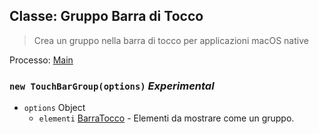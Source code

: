 ## Classe: Gruppo Barra di Tocco

> Crea un gruppo nella barra di tocco per applicazioni macOS native

Processo: [Main](../tutorial/application-architecture.md#main-and-renderer-processes)

### `new TouchBarGroup(options)` _Experimental_

* `options` Object
  * `elementi` [BarraTocco](touch-bar.md) - Elementi da mostrare come un gruppo.
